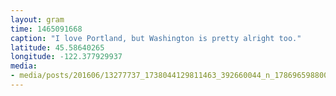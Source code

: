 ```yaml
---
layout: gram
time: 1465091668
caption: "I love Portland, but Washington is pretty alright too."
latitude: 45.58640265
longitude: -122.377929937
media:
- media/posts/201606/13277737_1738044129811463_392660044_n_17869659880051589.jpg
---
```


